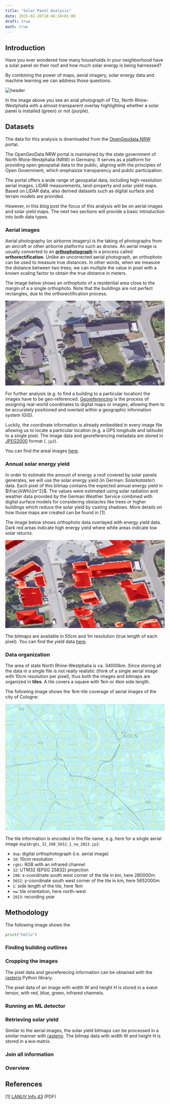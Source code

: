 ```yaml
---
title: "Solar Panel Analysis"
date: 2025-02-26T18:48:18+01:00
draft: true
math: true
---
```



## Introduction

Have you ever wondered how many households in your neighborhood have a solar panel on their roof and 
how much solar energy is being harnessed?

By combining the power of maps, aerial imagery, solar energy data and machine learning we can address those
questions.

![header](header-319-5653.jpg)

In the image above you see an arial photograph of Titz, North Rhine-Westphalia with 
a almost-transparent overlay highlighting whether a solar panel is installed (green) or not (purple).

## Datasets

The data for this analysis is downloaded from the [OpenGeodata.NRW](https://www.opengeodata.nrw.de/produkte/) portal. 

The OpenGeoData NRW portal is maintained by the state government of North Rhine-Westphalia (NRW) in Germany. 
It serves as a platform for providing open geospatial data to the public, 
aligning with the principles of Open Government, which emphasize transparency and public participation.

The portal offers a wide range of geospatial data, including high-resolution aerial images,
LIDAR measurements, land-property and solar yield maps.
Based on LIDAR data, also derived datasets such as digital surface and terrain models are provided.

However, in this blog post the focus of this analysis will be on aerial images and solar yield maps.
The next two sections will provide a basic introduction into both data types.

### Aerial images

Aerial photography (or airborne imagery) is the taking of photographs from an aircraft or other airborne platforms such as drones.
An aerial image is usually converted to an [**orthophotograph**](https://en.wikipedia.org/wiki/Orthophoto) in a process called
**orthorectification**. Unlike an uncorrected aerial photograph, an orthophoto can be used to measure true distances. In other words,
when we measure the distance between two trees, we can multiple the value in pixel with a known scaling factor to obtain the true distance in meters.

The image below shows an orthophoto of a residential area close to the margin of a a single orthophoto. 
Note that the buildings are not perfect rectangles, due to the orthorectification process.

![orthophoto](orthophoto-example.jpg)

For further analysis (e.g. to find a building to a particular location) the images have to be geo-referenced.
[Georeferencing](https://en.wikipedia.org/wiki/Georeferencing) is the process of 
assigning real-world coordinates to digital maps or images, 
allowing them to be accurately positioned and overlaid within a geographic information system (GIS).

Luckily, the coordinate information is already embedded in every image file allowing us to locate a particular location (e.g. a GPS longitude and latitude) to a single pixel.
The image data and georeferencing metadata are stored in [JPEG2000](https://en.wikipedia.org/wiki/JPEG_2000) format (`.jp2`).

You can find the areal images [here](https://www.opengeodata.nrw.de/produkte/geobasis/lusat/akt/dop/dop_jp2_f10/).

### Annual solar energy yield

In order to estimate the amount of energy a roof covered by solar panels generates, we will
use the solar energy yield (in German: *Solarkataster*) data. Each pixel of this bitmap contains the expected annual energy yield in $\frac{kWh}{m^2}$. The values were estimated using solar radiation and weather data provided by the German Weather Service combined with
digital surface models for considering obstacles like trees or higher buildings which reduce the solar yield by casting shadows. More details on how those maps are created can be found in [1].

The image below shows orthophoto data overlayed with energy yield data. Dark red areas indicate high energy yield where white areas
indicate low solar returns.

![solar-yield](solar-yield-example.jpg)

The bitmaps are available in 50cm and 1m resolution (true length of each pixel). You can find the yield data [here](https://www.opengeodata.nrw.de/produkte/umwelt_klima/energie/solarkataster/strahlungsenergie_50cm/).

### Data organization

The area of state North Rhine-Westphalia is ca. 34000km. Since storing all the data in a single file is not
really realistic (think of a single aerial image with 10cm resolution per pixel), thus both the images and bitmaps
are organized in **tiles**. A tile covers a square with 1km or 4km side length.

The following image shows the 1km-tile coverage of aerial images of the city of Cologne:

![tiles-cologne](tiles-cologne.jpg)

The tile information is encoded in the file name, e.g. here for a single 
aerial image `dop10rgbi_32_280_5652_1_nw_2023.jp2`:

- `dop`: digital orthophotograph (i.e. aerial image)
- `10`: 10cm resolution
- `rgbi`: RGB with an infrared channel
- `32`: UTM32 (EPSG 25832) projection
- `280`: x-coordinate south west corner of the tile in km, here 280000m
- `5652`: y-coordinate south west corner of the tile in km, here 5652000m
- `1`: side length of the tile, here 1km
- `nw`: tile orientation, here north-west
- `2023`: recording year

## Methodology

The following image shows the 

```python
print("hello")
```

### Finding building outlines

### Cropping the images

The pixel data and georeferecing information
can be obtained with the [rasterio](https://rasterio.readthedocs.io/en/stable/) Python library.

 The pixel data
of an image with width W and height H is stored in a `4xWxH` tensor, with red, blue, green, infrared channels.

### Running an ML detector

### Retrieving solar yield

Similar to the aerial images, the solar yield bitmaps can be processed in a similar manner with [rasterio](https://rasterio.readthedocs.io/en/stable/). The bitmap data with width W and height H is stored in a `WxH` matrix.

### Join all information

### Overview


## References

[1] [LANUV Info 43](https://www.energieatlas.nrw.de/site/service/download_publikationen) (PDF)
